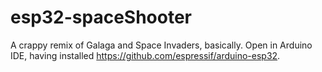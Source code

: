 # esp32-spaceShooter
A crappy remix of Galaga and Space Invaders, basically. Open in Arduino IDE, having installed https://github.com/espressif/arduino-esp32.
